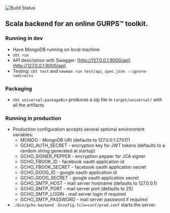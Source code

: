 ![Build Status](https://travis-ci.org/crimzie/gcho-backend.svg?branch=master)

## Scala backend for an online GURPS™ toolkit.

### Running in dev
* Have MongoDB running on local machine
* `sbt run`
* API description with Swagger: [http://127.0.0.1:9000/api](http://127.0.0.1:9000/api)
* Testing: `sbt test` and `newman run test/api_spec.json --ignore-redirects`

### Packaging
* `sbt universal:packageBin` produces a zip file in `target/universal/` with all the artifacts.

### Running in production
* Production configuration accepts several optional environment variables:
    - MONGO              - MongoDB URI (defaults to 127.0.0.1:27017)
    - GCHO_AUTH_SECRET   - encryption key for JWT tokens (defaults to a random string generated at startup)
    - GCHO_SIGNER_PEPPER - encryption pepper for JCA signer
    - GCHO_FBOOK_ID      - facebook oauth application id
    - GCHO_FBOOK_SECRET  - facebook oauth application secret
    - GCHO_GOOG_ID       - google oauth application id    
    - GCHO_GOOG_SECRET   - google oauth application secret        
    - GCHO_SMTP_HOST     - mail server hostname (defaults to 127.0.0.1)
    - GCHO_SMTP_PORT     - mail server port (defaults to 25)
    - GCHO_SMTP_LOGIN    - mail server login if required
    - GCHO_SMTP_PASSWORD - mail server password if required
* `./bin/gcho-backend -Dconfig.file=conf/prod.conf` starts the server.
